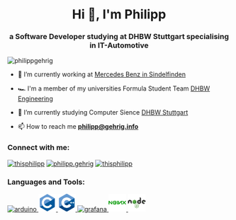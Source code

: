 <h1 align="center">Hi 👋, I'm Philipp</h1>
<h3 align="center">a Software Developer studying at DHBW Stuttgart specialising in IT-Automotive</h3>

<p align="left"> <img src="https://komarev.com/ghpvc/?username=philippgehrig&label=Profile%20views&color=0e75b6&style=flat-square" alt="philippgehrig" /> </p>

- 🔭 I’m currently working at [Mercedes Benz in Sindelfinden](https://mercedes-benz.com)

- 🏎️ I'm a member of my universities Formula Student Team [DHBW Engineering](https://dhbw-enginnering.de)

- 🤝 I’m currently studying Computer Sience [DHBW Stuttgart](https://dhbw-stuttgart.de)

- 📫 How to reach me **philipp@gehrig.info**

<h3 align="left">Connect with me:</h3>
<p align="left">
<a href="https://twitter.com/thisphilipp" target="blank"><img align="center" src="https://raw.githubusercontent.com/rahuldkjain/github-profile-readme-generator/master/src/images/icons/Social/twitter.svg" alt="thisphilipp" height="30" width="40" /></a>
<a href="https://linkedin.com/in/philipp.gehrig" target="blank"><img align="center" src="https://raw.githubusercontent.com/rahuldkjain/github-profile-readme-generator/master/src/images/icons/Social/linked-in-alt.svg" alt="philipp.gehrig" height="30" width="40" /></a>
<a href="https://instagram.com/thisphilipp" target="blank"><img align="center" src="https://raw.githubusercontent.com/rahuldkjain/github-profile-readme-generator/master/src/images/icons/Social/instagram.svg" alt="thisphilipp" height="30" width="40" /></a>
</p>

<h3 align="left">Languages and Tools:</h3>
<p align="left"> <a href="https://www.arduino.cc/" target="_blank" rel="noreferrer"> <img src="https://cdn.worldvectorlogo.com/logos/arduino-1.svg" alt="arduino" width="40" height="40"/> </a> <a href="https://www.cprogramming.com/" target="_blank" rel="noreferrer"> <img src="https://raw.githubusercontent.com/devicons/devicon/master/icons/c/c-original.svg" alt="c" width="40" height="40"/> </a> <a href="https://www.w3schools.com/cpp/" target="_blank" rel="noreferrer"> <img src="https://raw.githubusercontent.com/devicons/devicon/master/icons/cplusplus/cplusplus-original.svg" alt="cplusplus" width="40" height="40"/> </a> <a href="https://grafana.com" target="_blank" rel="noreferrer"> <img src="https://www.vectorlogo.zone/logos/grafana/grafana-icon.svg" alt="grafana" width="40" height="40"/> </a> <a href="https://www.nginx.com" target="_blank" rel="noreferrer"> <img src="https://raw.githubusercontent.com/devicons/devicon/master/icons/nginx/nginx-original.svg" alt="nginx" width="40" height="40"/> </a> <a href="https://nodejs.org" target="_blank" rel="noreferrer"> <img src="https://raw.githubusercontent.com/devicons/devicon/master/icons/nodejs/nodejs-original-wordmark.svg" alt="nodejs" width="40" height="40"/> </a> </p>
